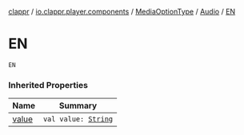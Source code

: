 [clappr](../../../index.md) / [io.clappr.player.components](../../index.md) / [MediaOptionType](../index.md) / [Audio](index.md) / [EN](.)

# EN

`EN`

### Inherited Properties

| Name | Summary |
|---|---|
| [value](value.md) | `val value: `[`String`](https://kotlinlang.org/api/latest/jvm/stdlib/kotlin/-string/index.html) |
